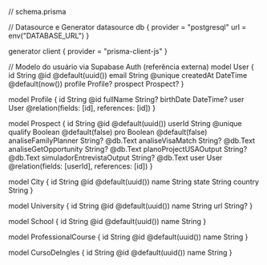 // schema.prisma

// Datasource e Generator
 datasource db {
   provider = "postgresql"
   url      = env("DATABASE_URL")
 }

generator client {
   provider = "prisma-client-js"
 }

// Modelo do usuário via Supabase Auth (referência externa)
model User {
  id        String   @id @default(uuid())
  email     String   @unique
  createdAt DateTime @default(now())
  profile   Profile?
  prospect  Prospect?
}

model Profile {
  id        String   @id
  fullName  String?
  birthDate DateTime?
  user      User     @relation(fields: [id], references: [id])
}

model Prospect {
  id                            String   @id @default(uuid())
  userId                        String   @unique
  qualify                       Boolean  @default(false)
  pro                           Boolean  @default(false)
  analiseFamilyPlanner          String?  @db.Text
  analiseVisaMatch              String?  @db.Text
  analiseGetOpportunity         String?  @db.Text
  planoProjectUSAOutput         String?  @db.Text
  simuladorEntrevistaOutput     String?  @db.Text
  user                          User     @relation(fields: [userId], references: [id])
}

model City {
  id      String @id @default(uuid())
  name    String
  state   String
  country String
}

model University {
  id   String @id @default(uuid())
  name String
  url  String?
}

model School {
  id   String @id @default(uuid())
  name String
}

model ProfessionalCourse {
  id   String @id @default(uuid())
  name String
}

model CursoDeIngles {
  id   String @id @default(uuid())
  name String
}

